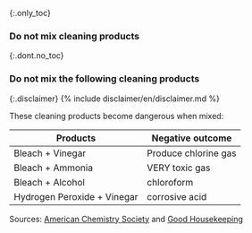 {:.only_toc}
### Do not mix cleaning products

{:.dont.no_toc}
### Do not mix the following cleaning products

{:.disclaimer}
{% include disclaimer/en/disclaimer.md %}


These cleaning products become dangerous when mixed:

Products | Negative outcome
-- | --
Bleach + Vinegar | Produce chlorine gas
Bleach + Ammonia | VERY toxic gas
Bleach + Alcohol | chloroform
Hydrogen Peroxide + Vinegar | corrosive acid

Sources: [American Chemistry Society](https://www.acs.org/content/acs/en/pressroom/newsreleases/2019/february/can-mixing-household-cleaners-kill-you-video.html) and [Good Housekeeping](https://www.goodhousekeeping.com/home/cleaning/tips/a32773/cleaning-products-never-mix/)
